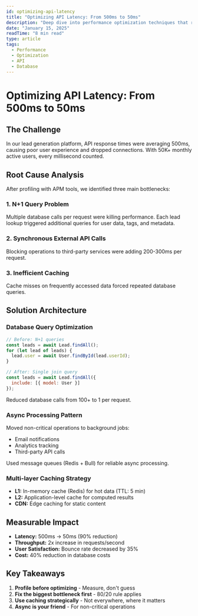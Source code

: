 ```yaml
---
id: optimizing-api-latency
title: "Optimizing API Latency: From 500ms to 50ms"
description: "Deep dive into performance optimization techniques that reduced API latency by 90%, improving user experience and reducing infrastructure costs."
date: "January 15, 2025"
readTime: "8 min read"
type: article
tags:
  - Performance
  - Optimization
  - API
  - Database
---
```


# Optimizing API Latency: From 500ms to 50ms

## The Challenge

In our lead generation platform, API response times were averaging 500ms, causing poor user experience and dropped connections. With 50K+ monthly active users, every millisecond counted.

## Root Cause Analysis

After profiling with APM tools, we identified three main bottlenecks:

### 1. N+1 Query Problem

Multiple database calls per request were killing performance. Each lead lookup triggered additional queries for user data, tags, and metadata.

### 2. Synchronous External API Calls

Blocking operations to third-party services were adding 200-300ms per request.

### 3. Inefficient Caching

Cache misses on frequently accessed data forced repeated database queries.

## Solution Architecture

### Database Query Optimization

```javascript
// Before: N+1 queries
const leads = await Lead.findAll();
for (let lead of leads) {
  lead.user = await User.findById(lead.userId);
}

// After: Single join query
const leads = await Lead.findAll({
  include: [{ model: User }]
});
```

Reduced database calls from 100+ to 1 per request.

### Async Processing Pattern

Moved non-critical operations to background jobs:
- Email notifications
- Analytics tracking
- Third-party API calls

Used message queues (Redis + Bull) for reliable async processing.

### Multi-layer Caching Strategy

- **L1:** In-memory cache (Redis) for hot data (TTL: 5 min)
- **L2:** Application-level cache for computed results
- **CDN:** Edge caching for static content

## Measurable Impact

- **Latency:** 500ms → 50ms (90% reduction)
- **Throughput:** 2x increase in requests/second
- **User Satisfaction:** Bounce rate decreased by 35%
- **Cost:** 40% reduction in database costs

## Key Takeaways

1. **Profile before optimizing** - Measure, don't guess
2. **Fix the biggest bottleneck first** - 80/20 rule applies
3. **Use caching strategically** - Not everywhere, where it matters
4. **Async is your friend** - For non-critical operations

